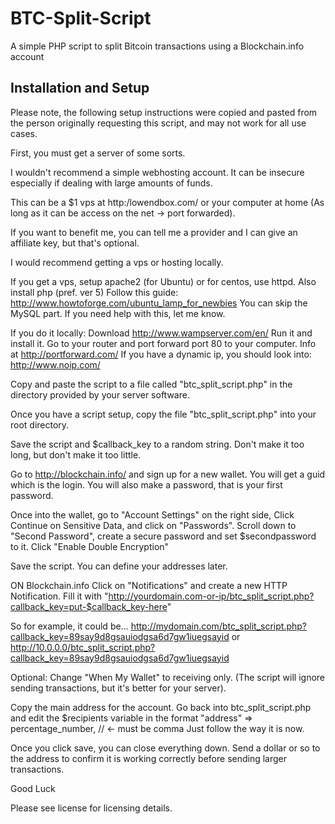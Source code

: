 BTC-Split-Script
======================

A simple PHP script to split Bitcoin transactions using a Blockchain.info account

Installation and Setup
----------------------

Please note, the following setup instructions were copied and pasted from the person originally requesting this script, and may not work for all use cases.

First, you must get a server of some sorts. 

I wouldn't recommend a simple webhosting account. It can be insecure especially if dealing with large amounts of funds.

This can be a $1 vps at http:/lowendbox.com/ or your computer at home (As long as it can be access on the net -> port forwarded).

If you want to benefit me, you can tell me a provider and I can give an affiliate key, but that's optional.

I would recommend getting a vps or hosting locally.

If you get a vps, setup apache2 (for Ubuntu) or for centos, use httpd. Also install php (pref. ver 5)
Follow this guide: http://www.howtoforge.com/ubuntu_lamp_for_newbies
You can skip the MySQL part.
If you need help with this, let me know.

If you do it locally:
Download http://www.wampserver.com/en/
Run it and install it.
Go to your router and port forward port 80 to your computer.
Info at http://portforward.com/
If you have a dynamic ip, you should look into:
http://www.noip.com/

Copy and paste the script to a file called "btc_split_script.php" in the directory provided by your server software.

Once you have a script setup, copy the file "btc_split_script.php" into your root directory.

Save the script and $callback_key to a random string. Don't make it too long, but don't make it too little.

Go to http://blockchain.info/ and sign up for a new wallet.
You will get a guid which is the login.
You will also make a password, that is your first password.

Once into the wallet, go to "Account Settings" on the right side, Click Continue on Sensitive Data, and click on "Passwords". Scroll down to "Second Password", create a secure password and set $secondpassword to it. Click "Enable Double Encryption"

Save the script. You can define your addresses later.

ON Blockchain.info Click on "Notifications" and create a new HTTP Notification.
Fill it with "http://yourdomain.com-or-ip/btc_split_script.php?callback_key=put-$callback_key-here"

So for example, it could be...
http://mydomain.com/btc_split_script.php?callback_key=89say9d8gsauiodgsa6d7gw1iuegsayid
or
http://10.0.0.0/btc_split_script.php?callback_key=89say9d8gsauiodgsa6d7gw1iuegsayid

Optional: Change "When My Wallet" to receiving only. (The script will ignore sending transactions, but it's better for your server).

Copy the main address for the account.
Go back into btc_split_script.php and edit the $recipients variable in the format
"address" => percentage_number, // <- must be comma
Just follow the way it is now.

Once you click save, you can close everything down.
Send a dollar or so to the address to confirm it is working correctly before sending larger transactions.

Good Luck

Please see license for licensing details.
